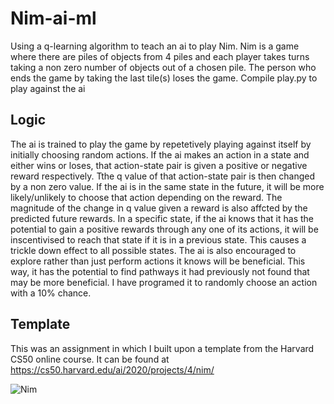 # Nim-ai-ml
Using a q-learning algorithm to teach an ai to play Nim. Nim is a game where there are piles of objects from 4 piles and each player takes turns taking a non zero number of objects out of a chosen pile. The person who ends the game by taking the last tile(s) loses the game. Compile play.py to play against the ai

## Logic
The ai is trained to play the game by repetetively playing against itself by initially choosing random actions. If the ai makes an action in a state and either wins or loses, that action-state pair is given a positive or negative reward respectively. Tthe q value of that action-state pair is then changed by a non zero value. If the ai is in the same state in the future, it will be more likely/unlikely to choose that action depending on the reward. The magnitude of the change in q value given a reward is also affcted by the predicted future rewards. In a specific state, if the ai knows that it has the potential to gain a positive rewards through any one of its actions, it will be inscentivised to reach that state if it is in a previous state. This causes a trickle down effect to all possible states. The ai is also encouraged to explore rather than just perform actions it knows will be beneficial. This way, it has the potential to find pathways it had previously not found that may be more beneficial. I have programed it to randomly choose an action with a 10% chance.

## Template
This was an assignment in which I built upon a template from the Harvard CS50 online course. It can be found at https://cs50.harvard.edu/ai/2020/projects/4/nim/

![Nim](https://github.com/chenalan02/Nim-ai-ml-Harvard-cs50ai/blob/master/Nim.JPG)
